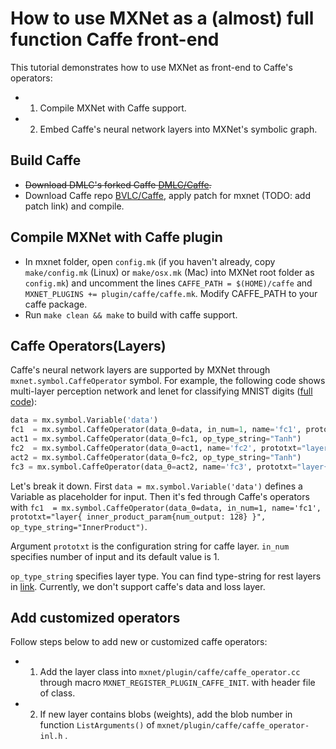 # How to use MXNet as a (almost) full function Caffe front-end

This tutorial demonstrates how to use MXNet as front-end to Caffe's operators:

* 1) Compile MXNet with Caffe support.

* 2) Embed Caffe's neural network layers into MXNet's symbolic graph.


## Build Caffe
* ~~Download DMLC's forked Caffe [DMLC/Caffe](http://github.com/dmlc/caffe).~~
* Download Caffe repo [BVLC/Caffe](https://github.com/BVLC/caffe), apply patch for mxnet (TODO: add patch link) and compile.

## Compile MXNet with Caffe plugin
* In mxnet folder, open `config.mk` (if you haven't already, copy `make/config.mk` (Linux) or `make/osx.mk` (Mac) into MXNet root folder as `config.mk`) and uncomment the lines `CAFFE_PATH = $(HOME)/caffe` and `MXNET_PLUGINS += plugin/caffe/caffe.mk`. Modify CAFFE_PATH to your caffe package. 
* Run `make clean && make` to build with caffe support.

## Caffe Operators(Layers)
Caffe's neural network layers are supported by MXNet through `mxnet.symbol.CaffeOperator` symbol.
For example, the following code shows multi-layer perception network and lenet for classifying MNIST digits ([full code](https://github.com/HrWangChengdu/mxnet/blob/master/example/caffe/caffe_net.py)):
```Python
data = mx.symbol.Variable('data')
fc1  = mx.symbol.CaffeOperator(data_0=data, in_num=1, name='fc1', prototxt="layer{ inner_product_param{num_output: 128} }", op_type_string="InnerProduct")
act1 = mx.symbol.CaffeOperator(data_0=fc1, op_type_string="Tanh")
fc2  = mx.symbol.CaffeOperator(data_0=act1, name='fc2', prototxt="layer{ inner_product_param{num_output: 64} }", op_type_string="InnerProduct")
act2 = mx.symbol.CaffeOperator(data_0=fc2, op_type_string="Tanh")
fc3 = mx.symbol.CaffeOperator(data_0=act2, name='fc3', prototxt="layer{ inner_product_param{num_output: 10}}", op_type_string="InnerProduct")
```
Let's break it down. First `data = mx.symbol.Variable('data')` defines a Variable as placeholder for input.
Then it's fed through Caffe's operators with `fc1  = mx.symbol.CaffeOperator(data_0=data, in_num=1, name='fc1', prototxt="layer{ inner_product_param{num_output: 128} }", op_type_string="InnerProduct")`.

Argument `prototxt` is the configuration string for caffe layer. `in_num` specifies number of input and its default value is 1.

`op_type_string` specifies layer type. You can find type-string for rest layers in [link](https://github.com/HrWangChengdu/mxnet/blob/master/plugin/caffe/caffe_operator.cc). Currently, we don't support caffe's data and loss layer.

## Add customized operators
Follow steps below to add new or customized caffe operators:

* 1) Add the layer class into `mxnet/plugin/caffe/caffe_operator.cc` through macro `MXNET_REGISTER_PLUGIN_CAFFE_INIT`.  with header file of class. 

* 2) If new layer contains blobs (weights), add the blob number in function `ListArguments()` of `mxnet/plugin/caffe/caffe_operator-inl.h` .
